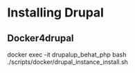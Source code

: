 # Installing Drupal


## Docker4drupal
docker exec -it drupalup_behat_php bash ./scripts/docker/drupal_instance_install.sh
